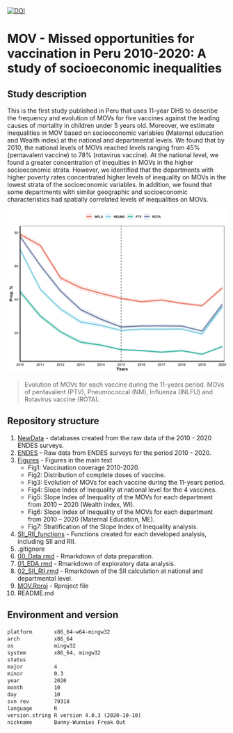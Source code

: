 [![DOI](https://img.shields.io/badge/DOI-10.1016/j.lana.2022.100321-blue)](https://doi.org/10.1016/j.lana.2022.100321)

# MOV - Missed opportunities for vaccination in Peru 2010-2020: A study of socioeconomic inequalities

## Study description
This is the first study published in Peru that uses 11-year DHS to describe the frequency and evolution of MOVs for five vaccines against the leading causes of mortality in children under 5 years old. Moreover, we estimate inequalities in MOV based on socioeconomic variables (Maternal education and Wealth index) at the national and departmental levels. We found that by 2010, the national levels of MOVs reached levels ranging from 45% (pentavalent vaccine) to 78% (rotavirus vaccine). At the national level, we found a greater concentration of inequities in MOVs in the higher socioeconomic strata. However, we identified that the departments with higher poverty rates concentrated higher levels of inequality on MOVs in the lowest strata of the socioeconomic variables. In addition, we found that some departments with similar geographic and socioeconomic characteristics had spatially correlated levels of inequalities on MOVs. 

![](https://github.com/healthinnovation/MOV/blob/main/Figures/Fig3.png)

> Evolution of MOVs for each vaccine during the 11-years period. MOVs of pentavalent (PTV), Pneumococcal (NM), Influenza (INLFU) and Rotavirus vaccine (ROTA).

## Repository structure

1. [NewData](https://github.com/healthinnovation/MOV/tree/main/NewData) -  databases created from the raw data of the 2010 - 2020 ENDES surveys.
2. [ENDES](https://github.com/healthinnovation/MOV/tree/main/ENDES) - Raw data from ENDES surveys for the period 2010 - 2020.
3. [Figures](https://github.com/healthinnovation/MOV/tree/main/Figures) - Figures in the main text
    - Fig1: Vaccination coverage 2010-2020. 
    - Fig2: Distribution of complete doses of vaccine.
    - Fig3: Evolution of MOVs for each vaccine during the 11-years period. 
    - Fig4: Slope Index of Inequality at national level for the 4 vaccines.
    - Fig5: Slope Index of Inequality of the MOVs for each department from 2010 – 2020 (Wealth index, WI). 
    - Fig6: Slope Index of Inequality of the MOVs for each department from 2010 – 2020 (Maternal Education, ME). 
    - Fig7: Stratification of the Slope Index of Inequality analysis. 
5. [SII_RII_functions](https://github.com/healthinnovation/MOV/tree/main/SII_RII_functions) - Functions created for each developed analysis, including SII and RII. 
6. .gitignore
7. [00_Data.rmd](https://github.com/healthinnovation/MOV/blob/main/00_Data.rmd) - Rmarkdown of data preparation.
8. [01_EDA.rmd](https://github.com/healthinnovation/MOV/blob/main/01_EDA.rmd) - Rmarkdown of exploratory data analysis.
9. [02_SII_RII.rmd](https://github.com/healthinnovation/MOV/blob/main/02_SII_RII.Rmd) - Rmarkdown of the SII calculation at national and departmental level.
10. [MOV.Rproj](https://github.com/healthinnovation/MOV/blob/main/MOV.Rproj) - Rproject file
11. README.md

## Environment and version

```
platform       x86_64-w64-mingw32          
arch           x86_64                      
os             mingw32                     
system         x86_64, mingw32             
status                                     
major          4                           
minor          0.3                         
year           2020                        
month          10                          
day            10                          
svn rev        79318                       
language       R                           
version.string R version 4.0.3 (2020-10-10)
nickname       Bunny-Wunnies Freak Out
```
